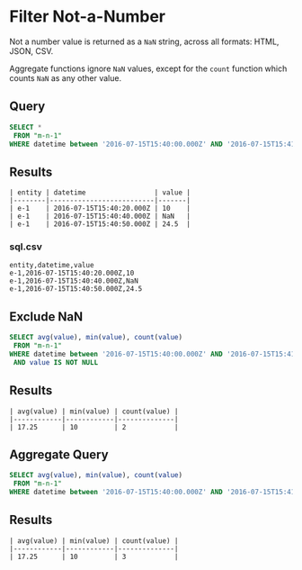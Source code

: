 # Filter Not-a-Number

Not a number value is returned as a `NaN` string, across all formats: HTML, JSON, CSV.

Aggregate functions ignore `NaN` values, except for the `count` function which counts `NaN` as any other value.  

## Query

```sql
SELECT *
 FROM "m-n-1"
WHERE datetime between '2016-07-15T15:40:00.000Z' AND '2016-07-15T15:41:00.000Z'
```

## Results

```ls
| entity | datetime                 | value | 
|--------|--------------------------|-------| 
| e-1    | 2016-07-15T15:40:20.000Z | 10    | 
| e-1    | 2016-07-15T15:40:40.000Z | NaN   | 
| e-1    | 2016-07-15T15:40:50.000Z | 24.5  | 
```

### sql.csv

```
entity,datetime,value
e-1,2016-07-15T15:40:20.000Z,10
e-1,2016-07-15T15:40:40.000Z,NaN
e-1,2016-07-15T15:40:50.000Z,24.5
```


## Exclude NaN

```sql
SELECT avg(value), min(value), count(value)
 FROM "m-n-1"
WHERE datetime between '2016-07-15T15:40:00.000Z' AND '2016-07-15T15:41:00.000Z'
 AND value IS NOT NULL
```

## Results

```ls
| avg(value) | min(value) | count(value) | 
|------------|------------|--------------| 
| 17.25      | 10         | 2            | 
```

## Aggregate Query

```sql
SELECT avg(value), min(value), count(value)
 FROM "m-n-1"
WHERE datetime between '2016-07-15T15:40:00.000Z' AND '2016-07-15T15:41:00.000Z'
```

## Results

```ls
| avg(value) | min(value) | count(value) | 
|------------|------------|--------------| 
| 17.25      | 10         | 3            | 
```
